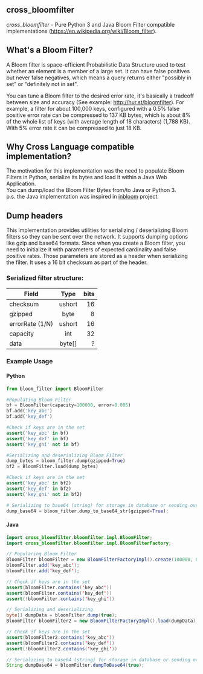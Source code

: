 ## cross_bloomfilter

_cross_bloomfilter_ - Pure Python 3 and Java Bloom Filter compatible implementations
(https://en.wikipedia.org/wiki/Bloom_filter).

## What's a Bloom Filter?
A Bloom filter is space-efficient Probabilistic Data Structure used to test whether an element is a member of a large set. 
It can have false positives but never false negatives, which means a query returns either "possibly in set" or "definitely not in set".

You can tune a Bloom filter to the desired error rate, it's basically a tradeoff between size and accuracy (See example: http://hur.st/bloomfilter). For example, a filter for about 100,000 keys, configured with a 0.5% false positive error rate can be compressed to 137 KB bytes, which is about 8% of the whole list of keys (with average length of 18 characters) (1,788 KB). With 5% error rate it can be compressed to just 18 KB.

## Why Cross Language compatible implementation?
The motivation for this implementation was the need to populate Bloom Filters in Python, serialize its bytes and load it within a Java Web Application.  
You can dump/load the Bloom Filter Bytes from/to Java or Python 3.    
p.s. the Java implementation was inspired in [inbloom](http://github.com/EverythingMe/inbloom) project.


## Dump headers
This implementation provides utilities for serializing / deserializing Bloom filters so they can be sent over the network. It supports dumping options like gzip and base64 formats.
Since when you create a Bloom filter, you need to initialize it with parameters of expected cardinality and false positive rates. Those parameters are stored as a header when serializing the filter. It uses a 16 bit checksum as part of the header.

### Serialized filter structure:

| Field        | Type            | bits |
| ------------- |:-------------:| -----:|
| checksum      | ushort | 16 |
| gzipped		| byte | 8 |
| errorRate (1/N)| ushort | 16 |
| capacity   | int     |   32 |
| data          | byte[]  | ? |


### Example Usage

#### Python
```python
from bloom_filter import BloomFilter

#Populating Bloom Filter
bf = BloomFilter(capacity=100000, error=0.005)        
bf.add('key_abc')      
bf.add('key_def') 

#Check if keys are in the set
assert('key_abc' in bf)    
assert('key_def' in bf)    
assert('key_ghi' not in bf)    

#Serializing and deserializing Bloom Filter
dump_bytes = bloom_filter.dump(gzipped=True)                
bf2 = BloomFilter.load(dump_bytes)

#Check if keys are in the set
assert('key_abc' in bf2)    
assert('key_def' in bf2)    
assert('key_ghi' not in bf2)   

# Serializing to base64 (string) for storage in database or sending over an HTTP API
dump_base64 = bloom_filter.dump_to_base64_str(gzipped=True);

```



#### Java
```java
import cross_bloomfilter.bloomfilter.impl.BloomFilter;
import cross_bloomfilter.bloomfilter.impl.BloomFilterFactory;

// Popularing Bloom Filter
BloomFilter bloomFilter = new BloomFilterFactoryImpl().create(100000, 0.005);
bloomFilter.add('key_abc');
bloomFilter.add('key_def');

// Check if keys are in the set
assert(bloomFilter.contains('key_abc'))
assert(bloomFilter.contains('key_def'))
assert(!bloomFilter.contains('key_ghi'))

// Serializing and deserializing
byte[] dumpData = bloomFilter.dump(true);		
BloomFilter bloomFilter2 = new BloomFilterFactoryImpl().load(dumpData);

// Check if keys are in the set
assert(bloomFilter2.contains('key_abc'))
assert(bloomFilter2.contains('key_def'))
assert(!bloomFilter2.contains('key_ghi'))

// Serializing to base64 (string) for storage in database or sending over an HTTP API
String dumpBase64 = bloomFilter.dumpToBase64(true);
```